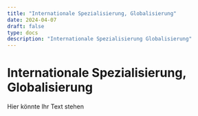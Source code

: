```yaml
---
title: "Internationale Spezialisierung, Globalisierung"
date: 2024-04-07
draft: false
type: docs
description: "Internationale Spezialisierung Globalisierung"
---
```


# Internationale Spezialisierung, Globalisierung

Hier könnte Ihr Text stehen